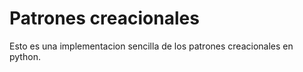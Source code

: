 # Patrones creacionales

Esto es una implementacion sencilla de los patrones creacionales en python.
